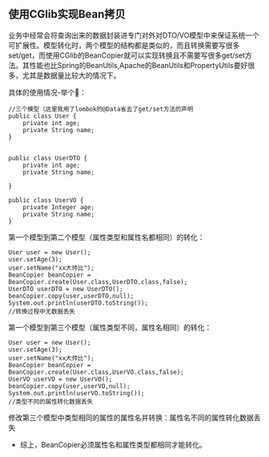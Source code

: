 
## 使用CGlib实现Bean拷贝
业务中经常会将查询出来的数据封装进专门对外对DTO/VO模型中来保证系统一个可扩展性。模型转化时，两个模型的结构都是类似的，而且转换需要写很多set/get，而使用CGlib的BeanCopier就可以实现转换且不需要写很多get/set方法。其性能也比Spring的BeanUtils,Apache的BeanUtils和PropertyUtils要好很多，尤其是数据量比较大的情况下。

具体的使用情况-举个🌰：
```
//三个模型（这里我用了lombok的@Data省去了get/set方法的声明
public class User {
    private int age;
    private String name;
}


public class UserDTO {
    private int age;
    private String name;

}

public class UserVO {
    private Integer age;
    private String name;
}
```
第一个模型到第二个模型（属性类型和属性名都相同）的转化：
```
User user = new User();
user.setAge(3);
user.setName("xx大帅比");
BeanCopier beanCopier = BeanCopier.create(User.class,UserDTO.class,false);
UserDTO userDTO = new UserDTO();
beanCopier.copy(user,userDTO,null);
System.out.println(userDTO.toString());
//转换过程中无数据丢失
```

第一个模型到第三个模型（属性类型不同，属性名相同）的转化：
```
User user = new User();
user.setAge(3);
user.setName("xx大帅比");
BeanCopier beanCopier = BeanCopier.create(User.class,UserVO.class,false);
UserVO userVO = new UserVO();
beanCopier.copy(user,userVO,null);
System.out.println(userVO.toString());
//类型不同的属性转化数据丢失
```

修改第三个模型中类型相同的属性的属性名并转换：属性名不同的属性转化数据丢失
* 综上，BeanCopier必须属性名和属性类型都相同才能转化。
